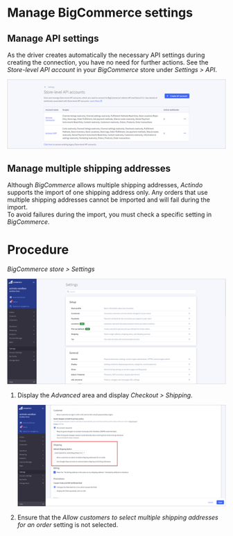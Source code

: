 # Manage BigCommerce settings


## Manage API settings

As the driver creates automatically the necessary API settings during creating the connection, you have no need for further actions. See the *Store-level API account* in your *BigCommerce* store under *Settings > API*. 

![Store-level API accounts](../../Assets/Screenshots/Channels/Settings/Connections/BigCommerce/StoreLevelApiAccount.png "[BigCommerce settings]")


## Manage multiple shipping addresses

Although *BigCommerce* allows multiple shipping addresses, *Actindo* supports the import of one shipping address only. Any orders that use multiple shipping addresses cannot be imported and will fail during the import.  
To avoid failures during the import, you must check a specific setting in *BigCommerce*. 

# Procedure

*BigCommerce store > Settings*

![BigCommerce settings](../../Assets/Screenshots/Channels/Settings/Connections/BigCommerce/BigCommerceSettings.png "[BigCommerce settings]")

1. Display the *Advanced* area and display
*Checkout > Shipping*. 

   ![Check multiple shipment addresses](../../Assets/Screenshots/Channels/Settings/Connections/BigCommerce/CheckMultipleAddress.png "[Check multiple shipment addresses]")

2. Ensure that the *Allow customers to select multiple shipping addresses for an order* setting is not selected.

